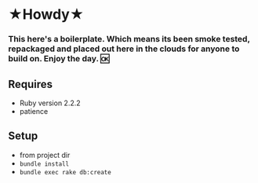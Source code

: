 # ★Howdy★

### This here's a boilerplate. Which means its been smoke tested, repackaged and placed out here in the clouds for anyone to build on. Enjoy the day. :ok:

## Requires
* Ruby version 2.2.2
* patience

## Setup
* from project dir
* ```bundle install```
* ```bundle exec rake db:create```
